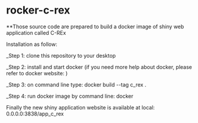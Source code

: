 # rocker-c-rex
**Those source code are prepared to build a docker image of shiny web application called C-REx

Installation as follow:

_Step 1:
clone this repository to your desktop

_Step 2:
install and start docker 
(if you need more help about docker, please refer to docker website: )

_Step 3:
on command line type: docker build --tag c_rex .

_Step 4:
run docker image by command line: docker 

Finally the new shiny application website is available at local: 0.0.0.0:3838/app_c_rex
